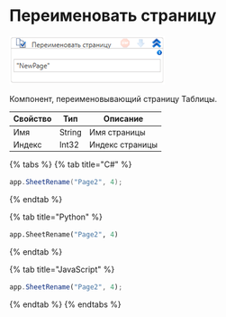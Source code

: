 # Переименовать страницу

![](../../../../../resources/activities/basic/myoffice/table/table-pages/image-512.png)

Компонент, переименовывающий страницу Таблицы.

| Свойство | Тип    | Описание        |
| -------- | ------ | --------------- |
| Имя      | String | Имя страницы    |
| Индекс   | Int32  | Индекс страницы |

{% tabs %}
{% tab title="C#" %}
```csharp
app.SheetRename("Page2", 4);
```
{% endtab %}

{% tab title="Python" %}
```python
app.SheetRename("Page2", 4)
```
{% endtab %}

{% tab title="JavaScript" %}
```javascript
app.SheetRename("Page2", 4);
```
{% endtab %}
{% endtabs %}
